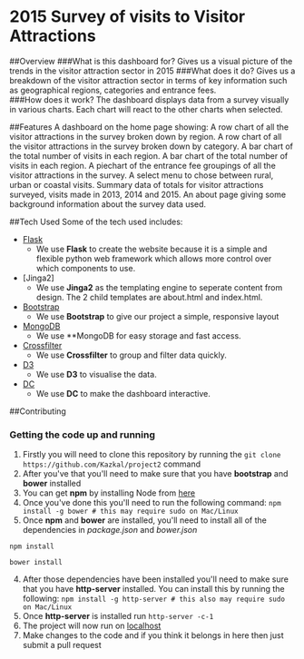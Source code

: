 # 2015 Survey of visits to Visitor Attractions

##Overview
###What is this dashboard for?
Gives us a visual picture of the trends in the visitor attraction sector in 2015
###What does it do?
Gives us a breakdown of the visitor attraction sector in terms of key information such as geographical regions, categories and entrance fees.  
###How does it work?
The dashboard displays data from a survey visually in various charts. Each chart will react to the other charts when selected.

##Features
A dashboard on the home page showing:
A row chart of all the visitor attractions in the survey broken down by region.
A row chart of all the visitor attractions in the survey broken down by category.
A bar chart of the total number of visits in each region.
A bar chart of the total number of visits in each region.
A piechart of the entrance fee groupings of all the visitor attractions in the survey.
A select menu to chose between rural, urban or coastal visits.
Summary data of totals for visitor attractions surveyed, visits made in 2013, 2014 and 2015.
An about page giving some background information about the survey data used.  


##Tech Used
Some of the tech used includes:
- [Flask](https://pypi.python.org/pypi/Flask/0.12)
	- We use **Flask** to create the website because it is a simple and flexible python web framework which allows more control over which components to use.
- [Jinga2]
	- We use **Jinga2** as the templating engine to seperate content from design. The 2 child templates are about.html and index.html. 
- [Bootstrap](http://getbootstrap.com/)
    - We use **Bootstrap** to give our project a simple, responsive layout
- [MongoDB](https://www.mongodb.com/download-center#production)
	- We use **MongoDB for easy storage and fast access.
- [Crossfilter](https://github.com/square/crossfilter)
	- We use **Crossfilter** to group and filter data quickly.
- [D3](https://github.com/d3/d3)
	- We use **D3** to visualise the data.
- [DC](https://github.com/dc-js/dc.js)
	- We use **DC** to make the dashboard interactive.


##Contributing

 
### Getting the code up and running
1. Firstly you will need to clone this repository by running the ```git clone https://github.com/Kazkal/project2``` command
2. After you've that you'll need to make sure that you have **bootstrap** and **bower** installed
  1. You can get **npm** by installing Node from [here](https://nodejs.org/en/)
  2. Once you've done this you'll need to run the following command:
     `npm install -g bower # this may require sudo on Mac/Linux`
3. Once **npm** and **bower** are installed, you'll need to install all of the dependencies in *package.json* and *bower.json*
  ```
  npm install
 
  bower install
  ```
4. After those dependencies have been installed you'll need to make sure that you have **http-server** installed. You can install this by running the following: ```npm install -g http-server # this also may require sudo on Mac/Linux```
5. Once **http-server** is installed run ```http-server -c-1```
6. The project will now run on [localhost](http://127.0.0.1:8080)
7. Make changes to the code and if you think it belongs in here then just submit a pull request
